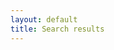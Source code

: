 ```yaml
---
layout: default
title: Search results
---
```

<!-- Test lunr.js for search results -->
<script src="{{ site.baseurl }}/js/lunr.min.js"></script>
<ul class="search-results"></ul>
<div class="search-spinner"></div>

<script>
    var w;
    function useSearchWorker(){       
        if(typeof(w) == "undefined") {
            w = new Worker("{{ site.baseurl }}/js/search-worker.js");
        }
        w.onmessage = function(e){
            handleWorkerMessage(e.data);
        }
    } 
    
    function workerFallback(vars){
		var callback = function(){
			launchOutsideWorker(vars);
		}
		getScript("{{ site.baseurl }}/js/search-worker.js", callback);
    }
</script>

<script src="{{ site.baseurl }}/js/search-results.js"></script>
